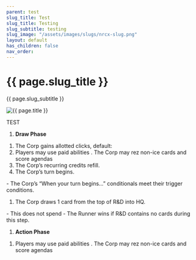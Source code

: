 ```yaml
---
parent: test
slug_title: Test
slug_title: Testing
slug_subtitle: testing
slug_image: "/assets/images/slugs/nrcx-slug.png"
layout: default
has_children: false
nav_order:
---
```

<div class="slug unified-background">
    <div class="slug-left">
        <h1 class="page-slug_title">{{ page.slug_title }}</h1>
        <p class="page-slug_subtitle">{{ page.slug_subtitle }}</p>
    </div>
    <div class="slug-right">
        <img src="{{ page.slug_image | relative_url }}" alt="{{ page.title }}" />
    </div>
</div>

<span class="text-grey-dk-000 fs-9 fw-700">TEST</span>


1. **Draw Phase**
<ol class="custom-ol" style="--start: 1.1;">
<li>The Corp gains allotted clicks, default: <span class="nric-grey click"></span><span class="nric-grey click"></span><span class="nric-grey click"></span></li>
<li>Players may use paid abilities <span class="nric-grey paid"></span>. The Corp may rez non-ice cards <span class="nric-grey rez"></span> and score agendas <span class="nric-grey agenda "></span></li>
<li>The Corp’s recurring credits <span class="nric-grey re-credit"></span> refill.</li>
<li>The Corp’s turn begins.</li>
</ol>
- The Corp’s “When your turn begins...” conditionals meet their trigger conditions.
<ol class="custom-ol" style="--start: 1.5;">
<li>The Corp draws 1 card from the top of R&D into HQ.</li>
</ol>
- This does not spend <span class="nric-grey click"></span>
- The Runner wins if R&D contains no cards during this step.
<ol class="custom-ol" style="--start: 2;">
<li><b>Action Phase</b></li>
</ol>
<ol class="custom-ol" style="--start: 2.1;">
<li>Players may use paid abilities <span class="nric-grey paid"></span>. The Corp may rez non-ice cards <span class="nric-grey rez"></span> and score agendas <span class="nric-grey agenda "></span></li>
</ol>
